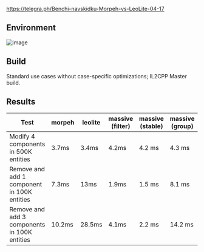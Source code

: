 https://telegra.ph/Benchi-navskidku-Morpeh-vs-LeoLite-04-17

## Environment

![image](https://github.com/user-attachments/assets/6e9d60d5-819e-4557-8d31-4ddc83fed7fd)

## Build

Standard use cases without case-specific optimizations; IL2CPP Master build.

## Results

| Test                                         | morpeh  | leolite | massive (filter) | massive (stable) | massive (group) |
| -------------------------------------------- | ------- | ------- | ---------------- | ---------------- | --------------- |
| Modify 4 components in 500K entities         | 3.7ms   | 3.4ms   | 4.2ms            | 4.2 ms           | 4.3 ms          |
| Remove and add 1 component in 100K entities  | 7.3ms   | 13ms    | 1.9ms            | 1.5 ms           | 8.1 ms          |
| Remove and add 3 components in 100K entities | 10.2ms  | 28.5ms  | 4.1ms            | 2.2 ms           | 14.2 ms         |

